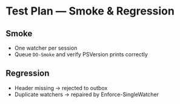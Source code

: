 # Test Plan — Smoke & Regression

## Smoke
- One watcher per session
- Queue `DO-Smoke` and verify PSVersion prints correctly

## Regression
- Header missing → rejected to outbox
- Duplicate watchers → repaired by Enforce-SingleWatcher
